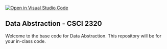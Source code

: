 [![Open in Visual Studio Code](https://classroom.github.com/assets/open-in-vscode-718a45dd9cf7e7f842a935f5ebbe5719a5e09af4491e668f4dbf3b35d5cca122.svg)](https://classroom.github.com/online_ide?assignment_repo_id=11615652&assignment_repo_type=AssignmentRepo)
## Data Abstraction - CSCI 2320

Welcome to the base code for Data Abstraction. This repository will be for your in-class code.
